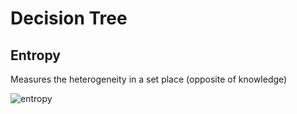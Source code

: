 # Decision Tree

## Entropy
Measures the heterogeneity in a set place (opposite of knowledge)

![entropy](http://dni-institute.in/blogs/wp-content/uploads/2015/08/Entrop.png)

